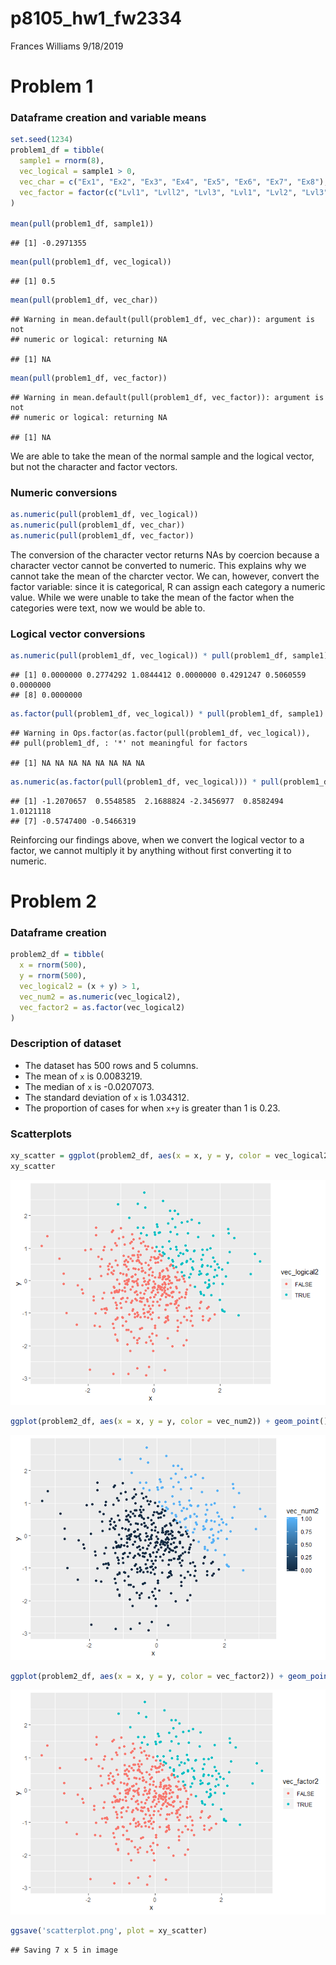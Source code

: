 p8105\_hw1\_fw2334
================
Frances Williams
9/18/2019

# Problem 1

### Dataframe creation and variable means

``` r
set.seed(1234)
problem1_df = tibble(
  sample1 = rnorm(8),
  vec_logical = sample1 > 0,
  vec_char = c("Ex1", "Ex2", "Ex3", "Ex4", "Ex5", "Ex6", "Ex7", "Ex8"),
  vec_factor = factor(c("Lvl1", "Lvll2", "Lvl3", "Lvl1", "Lvl2", "Lvl3", "Lvl1", "Lvl2"))
)

mean(pull(problem1_df, sample1))
```

    ## [1] -0.2971355

``` r
mean(pull(problem1_df, vec_logical))
```

    ## [1] 0.5

``` r
mean(pull(problem1_df, vec_char))
```

    ## Warning in mean.default(pull(problem1_df, vec_char)): argument is not
    ## numeric or logical: returning NA

    ## [1] NA

``` r
mean(pull(problem1_df, vec_factor))
```

    ## Warning in mean.default(pull(problem1_df, vec_factor)): argument is not
    ## numeric or logical: returning NA

    ## [1] NA

We are able to take the mean of the normal sample and the logical
vector, but not the character and factor vectors.

### Numeric conversions

``` r
as.numeric(pull(problem1_df, vec_logical))
as.numeric(pull(problem1_df, vec_char))
as.numeric(pull(problem1_df, vec_factor))
```

The conversion of the character vector returns NAs by coercion because a
character vector cannot be converted to numeric. This explains why we
cannot take the mean of the charcter vector. We can, however, convert
the factor variable: since it is categorical, R can assign each category
a numeric value. While we were unable to take the mean of the factor
when the categories were text, now we would be able
    to.

### Logical vector conversions

``` r
as.numeric(pull(problem1_df, vec_logical)) * pull(problem1_df, sample1)
```

    ## [1] 0.0000000 0.2774292 1.0844412 0.0000000 0.4291247 0.5060559 0.0000000
    ## [8] 0.0000000

``` r
as.factor(pull(problem1_df, vec_logical)) * pull(problem1_df, sample1)
```

    ## Warning in Ops.factor(as.factor(pull(problem1_df, vec_logical)),
    ## pull(problem1_df, : '*' not meaningful for factors

    ## [1] NA NA NA NA NA NA NA NA

``` r
as.numeric(as.factor(pull(problem1_df, vec_logical))) * pull(problem1_df, sample1)
```

    ## [1] -1.2070657  0.5548585  2.1688824 -2.3456977  0.8582494  1.0121118
    ## [7] -0.5747400 -0.5466319

Reinforcing our findings above, when we convert the logical vector to a
factor, we cannot multiply it by anything without first converting it to
numeric.

# Problem 2

### Dataframe creation

``` r
problem2_df = tibble(
  x = rnorm(500),
  y = rnorm(500),
  vec_logical2 = (x + y) > 1,
  vec_num2 = as.numeric(vec_logical2),
  vec_factor2 = as.factor(vec_logical2)
)
```

### Description of dataset

  - The dataset has 500 rows and 5 columns.
  - The mean of `x` is 0.0083219.
  - The median of `x` is -0.0207073.
  - The standard deviation of `x` is 1.034312.
  - The proportion of cases for when `x+y` is greater than 1 is
0.23.

### Scatterplots

``` r
xy_scatter = ggplot(problem2_df, aes(x = x, y = y, color = vec_logical2)) + geom_point()
xy_scatter
```

![](p8105_hw1_fw2334_files/figure-gfm/unnamed-chunk-5-1.png)<!-- -->

``` r
ggplot(problem2_df, aes(x = x, y = y, color = vec_num2)) + geom_point()
```

![](p8105_hw1_fw2334_files/figure-gfm/unnamed-chunk-5-2.png)<!-- -->

``` r
ggplot(problem2_df, aes(x = x, y = y, color = vec_factor2)) + geom_point()
```

![](p8105_hw1_fw2334_files/figure-gfm/unnamed-chunk-5-3.png)<!-- -->

``` r
ggsave('scatterplot.png', plot = xy_scatter)
```

    ## Saving 7 x 5 in image
